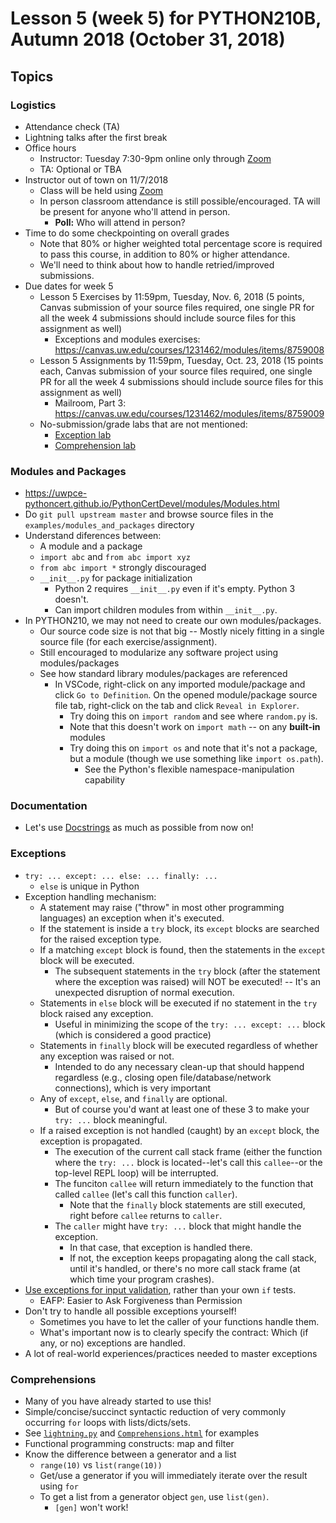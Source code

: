 # Lesson 5 (week 5) for PYTHON210B, Autumn 2018 (October 31, 2018)

## Topics

### Logistics

* Attendance check (TA)
* Lightning talks after the first break
* Office hours
  * Instructor: Tuesday 7:30-9pm online only through [Zoom](https://washington.zoom.us/my/python2018)
  * TA: Optional or TBA
* Instructor out of town on 11/7/2018
  * Class will be held using [Zoom](https://washington.zoom.us/my/python2018)
  * In person classroom attendance is still possible/encouraged. TA will be present for anyone who'll attend in person.
    * **Poll:** Who will attend in person?
* Time to do some checkpointing on overall grades
  * Note that 80% or higher weighted total percentage score is required to pass this course, in addition to 80% or higher attendance.
  * We'll need to think about how to handle retried/improved submissions.
* Due dates for week 5
  * Lesson 5 Exercises by 11:59pm, Tuesday, Nov. 6, 2018 (5 points, Canvas submission of your source files required, one single PR for all the week 4 submissions should include source files for this assignment as well)
    * Exceptions and modules exercises: https://canvas.uw.edu/courses/1231462/modules/items/8759008
  * Lesson 5 Assignments by 11:59pm, Tuesday, Oct. 23, 2018 (15 points each, Canvas submission of your source files required, one single PR for all the week 4 submissions should include source files for this assignment as well)
    * Mailroom, Part 3: https://canvas.uw.edu/courses/1231462/modules/items/8759009
  * No-submission/grade labs that are not mentioned:
    * [Exception lab](https://uwpce-pythoncert.github.io/PythonCertDevel/exercises/exceptions_lab.html)
    * [Comprehension lab](https://uwpce-pythoncert.github.io/PythonCertDevel/exercises/comprehensions_lab.html)

### Modules and Packages

* https://uwpce-pythoncert.github.io/PythonCertDevel/modules/Modules.html
* Do `git pull upstream master` and browse source files in the `examples/modules_and_packages` directory
* Understand diferences between:
  * A module and a package
  * `import abc` and `from abc import xyz`
  * `from abc import *` strongly discouraged
  * `__init__.py` for package initialization
    * Python 2 requires `__init__.py` even if it's empty. Python 3 doesn't.
    * Can import children modules from within `__init__.py`.
* In PYTHON210, we may not need to create our own modules/packages.
  * Our source code size is not that big -- Mostly nicely fitting in a single source file (for each exercise/assignment).
  * Still encouraged to modularize any software project using modules/packages
  * See how standard library modules/packages are referenced
    * In VSCode, right-click on any imported module/package and click `Go to Definition`. On the opened module/package source file tab, right-click on the tab and click `Reveal in Explorer`.
      * Try doing this on `import random` and see where `random.py` is.
      * Note that this doesn't work on `import math` -- on any **built-in** modules
      * Try doing this on `import os` and note that it's not a package, but a module (though we use something like `import os.path`).
        * See the Python's flexible namespace-manipulation capability

### Documentation

* Let's use [Docstrings](https://uwpce-pythoncert.github.io/PythonCertDevel/modules/Documentation.html#docstrings) as much as possible from now on!

### Exceptions

* `try: ... except: ... else: ... finally: ...`
  * `else` is unique in Python
* Exception handling mechanism:
  * A statement may raise ("throw" in most other programming languages) an exception when it's executed.
  * If the statement is inside a `try` block, its `except` blocks are searched for the raised exception type.
  * If a matching `except` block is found, then the statements in the `except` block will be executed.
    * The subsequent statements in the `try` block (after the statement where the exception was raised) will NOT be executed! -- It's an unexpected disruption of normal execution.
  * Statements in `else` block will be executed if no statement in the `try` block raised any exception.
    * Useful in minimizing the scope of the `try: ... except: ...` block (which is considered a good practice)
  * Statements in `finally` block will be executed regardless of whether any exception was raised or not.
    * Intended to do any necessary clean-up that should happend regardless (e.g., closing open file/database/network connections), which is very important
  * Any of `except`, `else`, and `finally` are optional.
    * But of course you'd want at least one of these 3 to make your `try: ...` block meaningful.
  * If a raised exception is not handled (caught) by an `except` block, the exception is propagated.
    * The execution of the current call stack frame (either the function where the `try: ...` block is located--let's call this `callee`--or the top-level REPL loop) will be interrupted.
    * The funciton `callee` will return immediately to the function that called `callee` (let's call this function `caller`).
      * Note that the `finally` block statements are still executed, right before `callee` returns to `caller`.
    * The `caller` might have `try: ...` block that might handle the exception.
      * In that case, that exception is handled there.
      * If not, the exception keeps propagating along the call stack, until it's handled, or there's no more call stack frame (at which time your program crashes).
* [Use exceptions for input validation](https://uwpce-pythoncert.github.io/PythonCertDevel/modules/Exceptions.html#example-from-mailroom-exercise), rather than your own `if` tests.
  * EAFP: Easier to Ask Forgiveness than Permission
* Don't try to handle all possible exceptions yourself!
  * Sometimes you have to let the caller of your functions handle them.
  * What's important now is to clearly specify the contract: Which (if any, or no) exceptions are handled.
* A lot of real-world experiences/practices needed to master exceptions

### Comprehensions

* Many of you have already started to use this!
* Simple/concise/succinct syntactic reduction of very commonly occurring `for` loops with lists/dicts/sets.
* See [`lightning.py`](../examples/lightning.py) and [`Comprehensions.html`](https://uwpce-pythoncert.github.io/PythonCertDevel/modules/Comprehensions.html) for examples
* Functional programming constructs: map and filter
* Know the difference between a generator and a list
  * `range(10)` vs `list(range(10))`
  * Get/use a generator if you will immediately iterate over the result using `for`
  * To get a list from a generator object `gen`, use `list(gen)`.
    * `[gen]` won't work!
